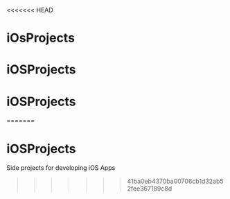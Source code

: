<<<<<<< HEAD
# iOsProjects
# iOSProjects
# iOSProjects
=======
# iOSProjects
Side projects for developing iOS Apps 
>>>>>>> 41ba0eb4370ba00706cb1d32ab52fee367189c8d
